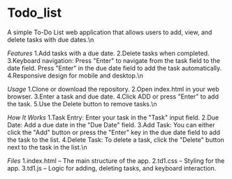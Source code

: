 # Todo_list
A simple To-Do List web application that allows users to add, view, and delete tasks with due dates.\n

*Features*
1.Add tasks with a due date.
2.Delete tasks when completed.
3.Keyboard navigation:
  Press "Enter" to navigate from the task field to the date field.
  Press "Enter" in the due date field to add the task automatically.
4.Responsive design for mobile and desktop.\n

*Usage*
1.Clone or download the repository.
2.Open index.html in your web browser.
3.Enter a task and due date.
4.Click ADD or press "Enter" to add the task.
5.Use the Delete button to remove tasks.\n

*How It Works*
1.Task Entry: Enter your task in the "Task" input field.
2.Due Date: Add a due date in the "Due Date" field.
3.Add Task: You can either click the "Add" button or press the "Enter" key in the due date field to add the task to the list.
4.Delete Task: To delete a task, click the "Delete" button next to the task in the list.\n

*Files*
1.index.html – The main structure of the app.
2.td1.css – Styling for the app.
3.td1.js – Logic for adding, deleting tasks, and keyboard interaction.

